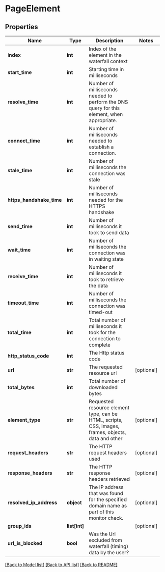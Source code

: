 # PageElement

## Properties
Name | Type | Description | Notes
------------ | ------------- | ------------- | -------------
**index** | **int** | Index of the element in the waterfall context | 
**start_time** | **int** | Starting time in milliseconds | 
**resolve_time** | **int** | Number of milliseconds needed to perform the DNS query for this element, when appropriate. | 
**connect_time** | **int** | Number of milliseconds needed to establish a connection. | 
**stale_time** | **int** | Number of milliseconds the connection was stale | 
**https_handshake_time** | **int** | Number of milliseconds needed for the HTTPS handshake | 
**send_time** | **int** | Number of milliseconds it took to send data | 
**wait_time** | **int** | Number of milliseconds the connection was in waiting state | 
**receive_time** | **int** | Number of milliseconds it took to retrieve the data | 
**timeout_time** | **int** | Number of milliseconds the connection was timed-out  | 
**total_time** | **int** | Total number of milliseconds it took for the connection to complete | 
**http_status_code** | **int** | The Http status code | 
**url** | **str** | The requested resource url | [optional] 
**total_bytes** | **int** | Total number of downloaded bytes | 
**element_type** | **str** | Requested resource element type, can be HTML, scripts, CSS, images, frames, objects, data and other | [optional] 
**request_headers** | **str** | The HTTP request headers used | [optional] 
**response_headers** | **str** | The HTTP response headers retrieved | [optional] 
**resolved_ip_address** | **object** | The IP address that was found for the specified domain name as part of this monitor check. | [optional] 
**group_ids** | **list[int]** |  | [optional] 
**url_is_blocked** | **bool** | Was the Url excluded from waterfall (timing) data by the user? | 

[[Back to Model list]](../README.md#documentation-for-models) [[Back to API list]](../README.md#documentation-for-api-endpoints) [[Back to README]](../README.md)



